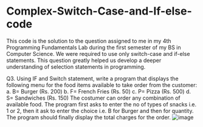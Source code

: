 # Complex-Switch-Case-and-If-else-code

This code is the solution to the question assigned to me in my 4th Programming Fundamentals Lab during the first semester of my BS in Computer Science. We were required to use only switch-case and if-else statements. This question greatly helped us develop a deeper understanding of selection statements in programming.


Q3. Using IF and Switch statement, write a program that displays the following menu for the food items
available to take order from the customer:
a. B= Burger (Rs. 200)
b. F= French Fries (Rs. 50)
c. P= Pizza (Rs. 500)
d. S= Sandwiches (Rs. 150)
The costumer can order any combination of available food. The program first asks to enter the no of
types of snacks i.e. 1 or 2, then it ask to enter the choice i.e. B for Burger and then for quantity. The
program should finally display the total charges for the order.
![image](https://github.com/user-attachments/assets/7ac51914-8bfa-4881-9e06-64f5afe7dd7a)
